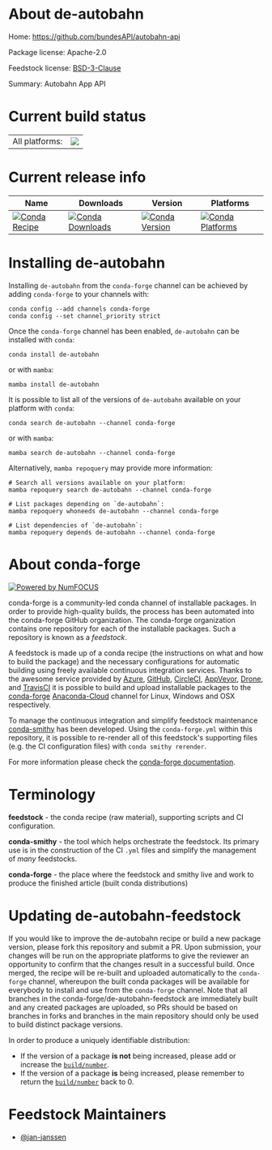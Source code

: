 About de-autobahn
=================

Home: https://github.com/bundesAPI/autobahn-api

Package license: Apache-2.0

Feedstock license: [BSD-3-Clause](https://github.com/conda-forge/de-autobahn-feedstock/blob/main/LICENSE.txt)

Summary: Autobahn App API

Current build status
====================


<table><tr><td>All platforms:</td>
    <td>
      <a href="https://dev.azure.com/conda-forge/feedstock-builds/_build/latest?definitionId=17498&branchName=main">
        <img src="https://dev.azure.com/conda-forge/feedstock-builds/_apis/build/status/de-autobahn-feedstock?branchName=main">
      </a>
    </td>
  </tr>
</table>

Current release info
====================

| Name | Downloads | Version | Platforms |
| --- | --- | --- | --- |
| [![Conda Recipe](https://img.shields.io/badge/recipe-de--autobahn-green.svg)](https://anaconda.org/conda-forge/de-autobahn) | [![Conda Downloads](https://img.shields.io/conda/dn/conda-forge/de-autobahn.svg)](https://anaconda.org/conda-forge/de-autobahn) | [![Conda Version](https://img.shields.io/conda/vn/conda-forge/de-autobahn.svg)](https://anaconda.org/conda-forge/de-autobahn) | [![Conda Platforms](https://img.shields.io/conda/pn/conda-forge/de-autobahn.svg)](https://anaconda.org/conda-forge/de-autobahn) |

Installing de-autobahn
======================

Installing `de-autobahn` from the `conda-forge` channel can be achieved by adding `conda-forge` to your channels with:

```
conda config --add channels conda-forge
conda config --set channel_priority strict
```

Once the `conda-forge` channel has been enabled, `de-autobahn` can be installed with `conda`:

```
conda install de-autobahn
```

or with `mamba`:

```
mamba install de-autobahn
```

It is possible to list all of the versions of `de-autobahn` available on your platform with `conda`:

```
conda search de-autobahn --channel conda-forge
```

or with `mamba`:

```
mamba search de-autobahn --channel conda-forge
```

Alternatively, `mamba repoquery` may provide more information:

```
# Search all versions available on your platform:
mamba repoquery search de-autobahn --channel conda-forge

# List packages depending on `de-autobahn`:
mamba repoquery whoneeds de-autobahn --channel conda-forge

# List dependencies of `de-autobahn`:
mamba repoquery depends de-autobahn --channel conda-forge
```


About conda-forge
=================

[![Powered by
NumFOCUS](https://img.shields.io/badge/powered%20by-NumFOCUS-orange.svg?style=flat&colorA=E1523D&colorB=007D8A)](https://numfocus.org)

conda-forge is a community-led conda channel of installable packages.
In order to provide high-quality builds, the process has been automated into the
conda-forge GitHub organization. The conda-forge organization contains one repository
for each of the installable packages. Such a repository is known as a *feedstock*.

A feedstock is made up of a conda recipe (the instructions on what and how to build
the package) and the necessary configurations for automatic building using freely
available continuous integration services. Thanks to the awesome service provided by
[Azure](https://azure.microsoft.com/en-us/services/devops/), [GitHub](https://github.com/),
[CircleCI](https://circleci.com/), [AppVeyor](https://www.appveyor.com/),
[Drone](https://cloud.drone.io/welcome), and [TravisCI](https://travis-ci.com/)
it is possible to build and upload installable packages to the
[conda-forge](https://anaconda.org/conda-forge) [Anaconda-Cloud](https://anaconda.org/)
channel for Linux, Windows and OSX respectively.

To manage the continuous integration and simplify feedstock maintenance
[conda-smithy](https://github.com/conda-forge/conda-smithy) has been developed.
Using the ``conda-forge.yml`` within this repository, it is possible to re-render all of
this feedstock's supporting files (e.g. the CI configuration files) with ``conda smithy rerender``.

For more information please check the [conda-forge documentation](https://conda-forge.org/docs/).

Terminology
===========

**feedstock** - the conda recipe (raw material), supporting scripts and CI configuration.

**conda-smithy** - the tool which helps orchestrate the feedstock.
                   Its primary use is in the construction of the CI ``.yml`` files
                   and simplify the management of *many* feedstocks.

**conda-forge** - the place where the feedstock and smithy live and work to
                  produce the finished article (built conda distributions)


Updating de-autobahn-feedstock
==============================

If you would like to improve the de-autobahn recipe or build a new
package version, please fork this repository and submit a PR. Upon submission,
your changes will be run on the appropriate platforms to give the reviewer an
opportunity to confirm that the changes result in a successful build. Once
merged, the recipe will be re-built and uploaded automatically to the
`conda-forge` channel, whereupon the built conda packages will be available for
everybody to install and use from the `conda-forge` channel.
Note that all branches in the conda-forge/de-autobahn-feedstock are
immediately built and any created packages are uploaded, so PRs should be based
on branches in forks and branches in the main repository should only be used to
build distinct package versions.

In order to produce a uniquely identifiable distribution:
 * If the version of a package **is not** being increased, please add or increase
   the [``build/number``](https://docs.conda.io/projects/conda-build/en/latest/resources/define-metadata.html#build-number-and-string).
 * If the version of a package **is** being increased, please remember to return
   the [``build/number``](https://docs.conda.io/projects/conda-build/en/latest/resources/define-metadata.html#build-number-and-string)
   back to 0.

Feedstock Maintainers
=====================

* [@jan-janssen](https://github.com/jan-janssen/)


